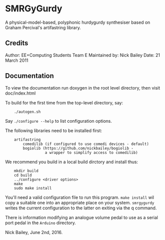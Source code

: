 SMRGyGurdy
==========

A physical-model-based, polyphonic hurdygurdy synthesiser
based on Graham Percival's artifastring library.

## Credits

Author: EE+Computing Students Team E
Maintained by: Nick Bailey
Date: 21 March 2011

## Documentation
To view the documentation run doxygen in the root
level directory, then visit doc/index.html

To build for the first time from the top-level directory, say:
```
	./autogen.sh
```

Say `./configure --help` to list configuration options.

The following libraries need to be installed first:

```
	artifastring
        comedilib (if configured to use comedi devices - default)
        bogiolib (https://github.com/nickbailey/bogiolib -
                  a wrapper to simplify access to comedilib)
```

We recommend you build in a local build dirctory and install thus:

```
	mkdir build
	cd build
	../configure <driver options>
	make
	sudo make install
```

You'll need a valid configuration file to run this program.
`make install` wil copy a suitable one into an appropriate
place on your system. `smrgygurdy` writes
the current configuration to the latter on exiting via the
q command.

There is information modifying an analogue volume pedal to
use as a serial port pedal in the `Arduino` directory.

Nick Bailey, June 2nd, 2016.

